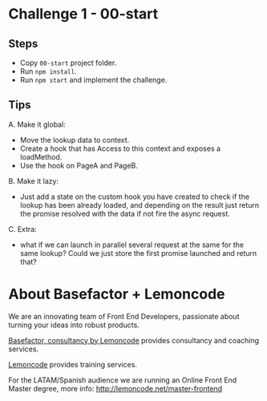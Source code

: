 # Challenge 1 - 00-start

## Steps

- Copy `00-start` project folder.
- Run `npm install`.
- Run `npm start` and implement the challenge.

## Tips

A. Make it global:

  - Move the lookup data to context.
  - Create a hook that has Access to this context and exposes a loadMethod.
  - Use the hook on PageA and PageB.

B. Make it lazy:

  - Just add a state on the custom hook you have created to check if the lookup has been already loaded, and depending on the result just return the promise resolved with the data if not fire the async request.

C. Extra:
  - what if we can launch in parallel several request at the same for the same lookup? Could we just store the first promise launched and return that? 

# About Basefactor + Lemoncode

We are an innovating team of Front End Developers, passionate about turning your ideas into robust products.

[Basefactor, consultancy by Lemoncode](http://www.basefactor.com) provides consultancy and coaching services.

[Lemoncode](http://lemoncode.net/services/en/#en-home) provides training services.

For the LATAM/Spanish audience we are running an Online Front End Master degree, more info: http://lemoncode.net/master-frontend
